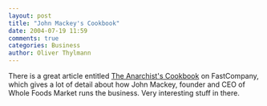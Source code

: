 ```yaml
---
layout: post
title: "John Mackey's Cookbook"
date: 2004-07-19 11:59
comments: true
categories: Business
author: Oliver Thylmann
---
```



There is a great article entitled [The Anarchist's Cookbook](http://www.fastcompany.com/magazine/84/wholefoods.html) on FastCompany, which gives a lot of detail about how John Mackey, founder and CEO of Whole Foods Market runs the business. Very interesting stuff in there.


